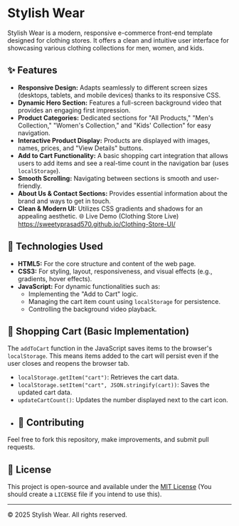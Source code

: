 # Stylish Wear

Stylish Wear is a modern, responsive e-commerce front-end template designed for clothing stores. It offers a clean and intuitive user interface for showcasing various clothing collections for men, women, and kids.

## ✨ Features

* **Responsive Design:** Adapts seamlessly to different screen sizes (desktops, tablets, and mobile devices) thanks to its responsive CSS.
* **Dynamic Hero Section:** Features a full-screen background video that provides an engaging first impression.
* **Product Categories:** Dedicated sections for "All Products," "Men's Collection," "Women's Collection," and "Kids' Collection" for easy navigation.
* **Interactive Product Display:** Products are displayed with images, names, prices, and "View Details" buttons.
* **Add to Cart Functionality:** A basic shopping cart integration that allows users to add items and see a real-time count in the navigation bar (uses `localStorage`).
* **Smooth Scrolling:** Navigating between sections is smooth and user-friendly.
* **About Us & Contact Sections:** Provides essential information about the brand and ways to get in touch.
* **Clean & Modern UI:** Utilizes CSS gradients and shadows for an appealing aesthetic.
🌐 Live Demo
  (Clothing Store Live) https://sweetyprasad570.github.io/Clothing-Store-UI/
## 🚀 Technologies Used

* **HTML5:** For the core structure and content of the web page.
* **CSS3:** For styling, layout, responsiveness, and visual effects (e.g., gradients, hover effects).
* **JavaScript:** For dynamic functionalities such as:
    * Implementing the "Add to Cart" logic.
    * Managing the cart item count using `localStorage` for persistence.
    * Controlling the background video playback.

## 🛒 Shopping Cart (Basic Implementation)

The `addToCart` function in the JavaScript saves items to the browser's `localStorage`. This means items added to the cart will persist even if the user closes and reopens the browser tab.

* `localStorage.getItem("cart")`: Retrieves the cart data.
* `localStorage.setItem("cart", JSON.stringify(cart))`: Saves the updated cart data.
* `updateCartCount()`: Updates the number displayed next to the cart icon.
* ## 🤝 Contributing

Feel free to fork this repository, make improvements, and submit pull requests.

## 📄 License

This project is open-source and available under the [MIT License](LICENSE) (You should create a `LICENSE` file if you intend to use this).

---

© 2025 Stylish Wear. All rights reserved.
